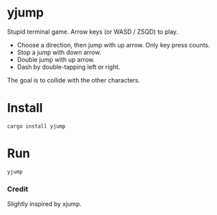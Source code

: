 # yjump

Stupid terminal game.
Arrow keys (or WASD / ZSQD) to play.

- Choose a direction, then jump with up arrow. Only key press counts.
- Stop a jump with down arrow.
- Double jump with up arrow.
- Dash by double-tapping left or right.

The goal is to collide with the other characters.

# Install

```
cargo install yjump
```

# Run

```
yjump
```

### Credit

Slightly inspired by xjump.
